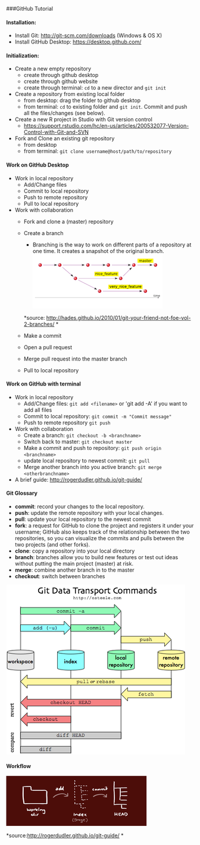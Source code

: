 ###GitHub Tutorial

#### Installation:
* Install Git: http://git-scm.com/downloads (Windows & OS X)
* Install GitHub Desktop: https://desktop.github.com/

#### Initialization:
* Create a new empty repository
	* create through github desktop
	* create through github website
	* create through terminal: `cd` to a new director and `git init`
* Create a repository from existing local folder
	* from desktop: drag the folder to github desktop
	* from terminal: `cd` to existing folder and `git init`. Commit and push all the files/changes (see below).
* Create a new R project in Studio with Git version control
    * https://support.rstudio.com/hc/en-us/articles/200532077-Version-Control-with-Git-and-SVN
* Fork and Clone an existing git repository
	- from desktop
	- from terminal: `git clone username@host/path/to/repository`

#### Work on GitHub Desktop
* Work in local repository
    * Add/Change files
    * Commit to local repository
	* Push to remote repository
	* Pull to local repository
* Work with collaboration
	* Fork and clone a (master) repository
	* Create a branch
		* Branching is the way to work on different parts of a repository at one time. It creates a snapshot of the original branch.
		![branch demo](/pics/branch_demo.png)

		*source: http://hades.github.io/2010/01/git-your-friend-not-foe-vol-2-branches/ *
	* Make a commit
	* Open a pull request 
	* Merge pull request into the master branch
	* Pull to local repository



#### Work on GitHub with terminal 
* Work in local repository
    * Add/Change files: `git add <filename>` or 'git add -A' if you want to add all files
    * Commit to local repository: `git commit -m "Commit message"`
	* Push to remote repository `git push`
* Work with collaboration
	* Create a branch: `git checkout -b <branchname>` 
	* Switch back to master: `git checkout master`
	* Make a commit and push to repository: `git push origin <branchname>`
	* update local repository to newest commit: `git pull`
	* Merge another branch into you active branch: `git merge <otherbranchname>`
* A brief guide: http://rogerdudler.github.io/git-guide/

#### Git Glossary
* **commit**: record your changes to the local repository.
* **push**: update the remote repository with your local changes.
* **pull**: update your local repository to the newest commit
* **fork**: a request for GitHub to clone the project and registers it under your username; GitHub also keeps track of the relationship between the two repositories, so you can visualize the commits and pulls between the two projects (and other forks).
* **clone**: copy a repository into your local directory
* **branch**: branches allow you to build new features or test out ideas without putting the main project (master) at risk.
* **merge**: combine another branch in to the master
* **checkout**: switch between branches

![github demo](/pics/demo_1.png)

#### Workflow
![workflow demo](/pics/workflow_demo.png)

*source:http://rogerdudler.github.io/git-guide/ *
